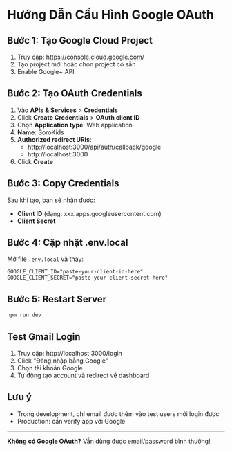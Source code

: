 # Hướng Dẫn Cấu Hình Google OAuth

## Bước 1: Tạo Google Cloud Project

1. Truy cập: https://console.cloud.google.com/
2. Tạo project mới hoặc chọn project có sẵn
3. Enable Google+ API

## Bước 2: Tạo OAuth Credentials

1. Vào **APIs & Services** > **Credentials**
2. Click **Create Credentials** > **OAuth client ID**
3. Chọn **Application type**: Web application
4. **Name**: SoroKids
5. **Authorized redirect URIs**:
   - http://localhost:3000/api/auth/callback/google
   - http://localhost:3000
6. Click **Create**

## Bước 3: Copy Credentials

Sau khi tạo, bạn sẽ nhận được:
- **Client ID** (dạng: xxx.apps.googleusercontent.com)
- **Client Secret**

## Bước 4: Cập nhật .env.local

Mở file `.env.local` và thay:

```env
GOOGLE_CLIENT_ID="paste-your-client-id-here"
GOOGLE_CLIENT_SECRET="paste-your-client-secret-here"
```

## Bước 5: Restart Server

```bash
npm run dev
```

## Test Gmail Login

1. Truy cập: http://localhost:3000/login
2. Click "Đăng nhập bằng Google"
3. Chọn tài khoản Google
4. Tự động tạo account và redirect về dashboard

## Lưu ý

- Trong development, chỉ email được thêm vào test users mới login được
- Production: cần verify app với Google

---

**Không có Google OAuth?** Vẫn dùng được email/password bình thường!

